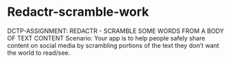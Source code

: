 # Redactr-scramble-work
DCTP-ASSIGNMENT: REDACTR - SCRAMBLE SOME WORDS FROM A BODY OF TEXT CONTENT Scenario: Your app is to help people safely share content on social media by scrambling portions of the text they don’t want the world to read/see. 
